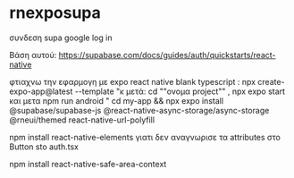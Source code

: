 # rnexposupa
συνδεση supa google log in


Βάση αυτού: https://supabase.com/docs/guides/auth/quickstarts/react-native	
	
φτιαχνω την εφαρμογη με expo react native  blank typescript : npx create-expo-app@latest --template	"κ μετά: cd ""ονομα project"" ,  npx expo start και μετα npm run android 
"
cd my-app && npx expo install @supabase/supabase-js @react-native-async-storage/async-storage @rneui/themed react-native-url-polyfill	
	
	
	
 npm install react-native-elements	γιατι δεν αναγνωρισε τα attributes στο Button sto auth.tsx
	
npm install react-native-safe-area-context	
	
